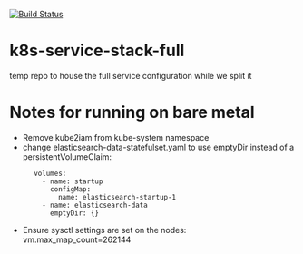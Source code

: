 [![Build Status](https://travis-ci.org/microdc/k8s-service-stack-full.svg?branch=master)](https://travis-ci.org/microdc/k8s-service-stack-full)

# k8s-service-stack-full
temp repo to house the full service configuration while we split it


# Notes for running on bare metal
- Remove kube2iam from kube-system namespace
- change elasticsearch-data-statefulset.yaml to use emptyDir instead of a persistentVolumeClaim:
```
      volumes:
        - name: startup
          configMap:
            name: elasticsearch-startup-1
        - name: elasticsearch-data
          emptyDir: {}
```
- Ensure sysctl settings are set on the nodes:
  vm.max_map_count=262144
